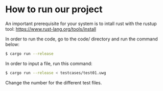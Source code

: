 # How to run our project
An important prerequisite for your system is to intall rust with the rustup tool: https://www.rust-lang.org/tools/install

In order to run the code, go to the code/ directory and run the command below:
``` sh
$ cargo run --release
```

In order to input a file, run this command:

``` sh
$ cargo run --release < testcases/test01.uwg
```

Change the number for the different test files. 

